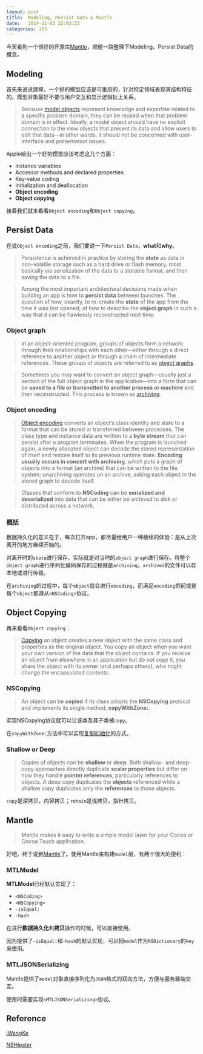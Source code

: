 ```yaml
---
layout: post
title:  Modeling, Persist Data & Mantle
date:   2014-11-03 22:02:33
categories: iOS
---
```

今天看到一个很好的开源库[Mantle][Mantle github]，顺便一路整理下Modeling，Persist Data的概念。

## Modeling
首先来说说建模，一个好的模型应该是可重用的，针对特定领域表现其结构特征的。模型对象最好不要与用户交互和显示逻辑扯上关系。

> Because [model objects][model object apple doc] represent knowledge and expertise related to a specific problem domain, they can be reused when that problem domain is in effect. Ideally, a model object should have no explicit connection to the view objects that present its data and allow users to edit that data—in other words, it should not be concerned with user-interface and presentation issues.

Apple给出一个好的模型应该考虑这几个方面：

* Instance variables
* Accessor methods and declared properties
* Key-value coding
* Initialization and deallocation
* **Object encoding**
* **Object copying**

接着我们就来看看`Object encoding`和`Object copying`。

## Persist Data 

在说`Object encoding`之前，我们要说一下`Persist Data`，**what**和**why**。

> Persistence is achieved in practice by storing the **state** as data in non-volatile storage such as a hard drive or flash memory, most basically via serialization of the data to a storable format, and then saving the data to a file.

> Among the most important architectural decisions made when building an app is how to **persist data** between launches. The question of how, exactly, to re-create the **state** of the app from the time it was last opened; of how to describe the **object graph** in such a way that it can be flawlessly reconstructed next time.

### Object graph
> In an object-oriented program, groups of objects form a network through their relationships with each other—either through a direct reference to another object or through a chain of intermediate references. These groups of objects are referred to as [object graphs][object graph apple doc].

> Sometimes you may want to convert an object graph—usually just a section of the full object graph in the application—into a form that can be **saved to a file or transmitted to another process or machine** and then reconstructed. This process is known as [archiving][archiving apple doc].

### Object encoding
> [Object encoding][object encoding apple doc] converts an object’s class identity and state to a format that can be stored or transferred between processes. The class type and instance data are written to a **byte stream** that can persist after a program terminates. When the program is launched again, a newly allocated object can decode the stored representation of itself and restore itself to its previous runtime state. **Encoding usually occurs in concert with archiving**, which puts a graph of objects into a format (an archive) that can be written to the file system; unarchiving operates on an archive, asking each object in the stored graph to decode itself.

> Classes that conform to **NSCoding** can be **serialized and deserialized** into data that can be either be archived to disk or distributed across a network.

### 概括
数据持久化的意义在于，每次打开app，都尽量给用户一种接续的体验：是从上次离开的地方继续开始的。

对离开时的`state`进行保存，实际就是对当时的`object graph`进行保存。将整个`object graph`进行序列化编码保存的过程就是`archiving`，`archived`的文件可以存本地或进行传输。

在`archiving`的过程中，每个`object`就会进行`encoding`，而满足`encoding`的前提是每个`object`都遵从`<NSCoding>`协议。

## Object Copying
再来看看`Object copying`：

> [Copying][object copy apple doc] an object creates a new object with the same class and properties as the original object. You copy an object when you want your own version of the data that the object contains. If you receive an object from elsewhere in an application but do not copy it, you share the object with its owner (and perhaps others), who might change the encapsulated contents. 

### NSCopying
> An object can be **copied** if its class adopts the **NSCopying** protocol and implements its single method, **copyWithZone:**.

实现NSCopying协议就可以让该类及其子类被`copy`。

在`copyWithZone:`方法中可以实现[复制初始化][how to copy github]的方式。

### Shallow or Deep
> Copies of objects can be **shallow** or **deep**. Both shallow- and deep-copy approaches directly duplicate **scalar properties** but differ on how they handle **pointer references**, particularly references to objects. A deep copy duplicates the **objects** referenced while a shallow copy duplicates only the **references** to those objects. 

`copy`是深拷贝，内容拷贝；`retain`是浅拷贝，指针拷贝。

## Mantle

> Mantle makes it easy to write a simple model layer for your Cocoa or Cocoa Touch application.

好吧，终于说到[Mantle][Mantle github]了。使用Mantle来构建`model`层，有两个很大的便利：

### MTLModel
**MTLModel**已经默认实现了：

* `<NSCoding>`
* `<NSCopying>`
* `-isEqual:`
* `-hash`

在进行**数据持久化**和**拷贝**操作的时候，可以直接使用。

因为提供了`-isEqual:`和`-hash`的默认实现，可以把`model`作为`NSDictionary`的`key`来使用。

### MTLJSONSerializing
Mantle提供了`model`对象直接序列化为`JSON`格式的双向方法，方便与服务器端交互。

使用时需要实现`<MTLJSONSerializing>`协议。


## Reference
[iWangKe][iwangke mantle]

[NSHipster][nshipster nscoding]





[model object apple doc]: https://developer.apple.com/library/ios/documentation/general/conceptual/DevPedia-CocoaCore/ModelObject.html
[Mantle github]: https://github.com/Mantle/Mantle
[object graph apple doc]: https://developer.apple.com/library/ios/documentation/general/conceptual/DevPedia-CocoaCore/ObjectGraph.html
[archiving apple doc]: https://developer.apple.com/library/ios/documentation/general/conceptual/DevPedia-CocoaCore/Archiving.html
[object encoding apple doc]: https://developer.apple.com/library/ios/documentation/general/conceptual/DevPedia-CocoaCore/ObjectEncoding.html
[object copy apple doc]: https://developer.apple.com/library/ios/documentation/general/conceptual/DevPedia-CocoaCore/ObjectCopying.html
[how to copy github]: http://stackoverflow.com/questions/1459598/how-to-copy-an-object-in-objective-c

[iwangke mantle]: http://www.iwangke.me/2014/10/13/Why-Changba-iOS-choose-Mantle/
[nshipster nscoding]: http://nshipster.com/nscoding/

